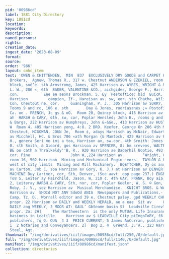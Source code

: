 ```yaml
---
pid: '00986cd'
label: 1881 City Directory
key: 1881cd
location: 
keywords: 
description: 
named_persons: 
rights: 
creation_date: 
ingest_date: '2023-08-09'
format: 
source: 
order: '986'
layout: cmhc_item
text: 'OWEN & CHITTENDEN,  MIN  837  EXCLUSIVELY DRY GOODS and CARPET HOUSE.           Mining
  Brokers,  Agnew, Thomas R,, 317 w. Chestnut ANDERSON & EZEKIEL, room 3, Chicago
  block, soé’e. sth Armstrong, James, 425 Harrison av AYRES, WRIGHT & NEWHOUSE, BACON,
  L. W., 206 «, 6th  BAKER, VALENTINE &CO., aichgider, George F., Harrison ay.ow.
  con.           Eee ae aeons Brockman, 5. Ey  Pestoftice: bid  BuCcK, Raa Z''co.,     »
  Harrison         campion, If-, Hareisan av. sw, eor. sth Chathe, Wiliash BM. &e
  Con, Chestout ne. cor.     Guaningham, P. J., 305 Harrison av SURRY, PERREE & CO..
  Tooms 9 and ro, 106 e. sth        Day & Jones, rooriasanes ;» Postofiice blu Botnet
  Ca. oe . FRENCH, Jc gs & oO.  Room 20, Quincy block, 416 Harrison av coweLu; Gets  Mee
  ah  HARSH & CARY, 6th, sw, cor, Poplar Hensled; John B., rooms g and 11, Postofiice  Higinbotham
  & Bargs, 222 Harrison av Humphreys, John &-&Ge., 413 Harrison av HUSTON, CEORGE
  W  Roam 4, 405 Harrison yong, 4:8. 2 BRO. Keefer, George On 206 4th MeDonald, Plate,
  Chestnut, MCGOWAN, JOUN Je,  Room ¢, adays Harrisch ay McNair, Edwart A. 224 Harrison
  av Micchell, HC. & Bros 706 «ath Morgan {& Mamtock. 425 Harrison av PLAYTER, JOSEPH
  H., genera Seri mn imi a toa, Harrison av, sw.cor. 4th Srnith: Jones & amnb, res
  0. sth Smith, & Gieard, gos Harsisoa av SPENCER, 8: bm srevens, WALTER D., Guckiey,
  BE oo cath a Thralkeldy''B, R., 920 Harrison ae Daderhil Bootie, 493 Harrison av        e.
  cor. Pine                  John W,,224 Harrison av         ‘Wright, C. A, &Co.,
  room 16, 502 Harrison  Mining and Mechanical Engin- eors.  TAYLOR & BRUNTON, Chestout,
  west of city limits  Mining and Mill Machinery.  BOETTCHER, Oy os and yor Harrison
  av Carton, Job C, soa Harrizon av Gory, K. J.) at Harrison av DENVER FOUNDRY and
  MACHINE Duy Larimer, cor, Sth, Denver, (See aavt. opp page 237.) ENGELBACH & GO.,
  To8 S, Leiter ay Fairchild, Jason, W, 210 ¢. 4th GAY, FRANK, Boy aia, atg and 216
  2, Leiteray HARSH & CARY, Sth, nor, cor, Poplar Keeler, W, S. © Gon, 121 ¢. Chestaut
  Roby, J. V., soz Harrison av  Musical Merchandise.  KNICHT BROS. & WATERGURY,. $04
  Harrison av  SHOId MOT ANV SdoOd ANIA  Newspapers and Publications.-  Gashomate
  Camp, Tz, D., Worrall editor and 39 e. Chestnut paley. gpd WEEKLY CHRONICLE, javis,
  propr. 22 Harrison av DAILY and WEEKLY HERALD, ae a eae  Sit av     80  4  DEMOORAT,
  DAILY ang WEEKLY, 3 MOOR AT: GAUL’ GbSeome busin St  Leadville Cirevlar, John Bonner,
  propr. 2a: 2H]     The Northwestern  is the only MUTUAL Life Insurance Co. dving
  basiness in Leatille     Harrison av $ LEADVILLE City piIngoToRY, £6 Copper & Ballenger,
  publishers, fq ©. QUA  4 3  PRICE CURRENT, 5 James AnCurran, publisher, zo8e. 4th
  i  2 Notaries and Conveyancers. 2]  Bog 2, 4  Greend, J.‘A., 223 Harrison av a  John
  Steel, Agt. '
thumbnail: "/img/derivatives/iiif/images/00986cd/full/250,/0/default.jpg"
full: "/img/derivatives/iiif/images/00986cd/full/1140,/0/default.jpg"
manifest: "/img/derivatives/iiif/00986cd/manifest.json"
collection: directories
---
```

